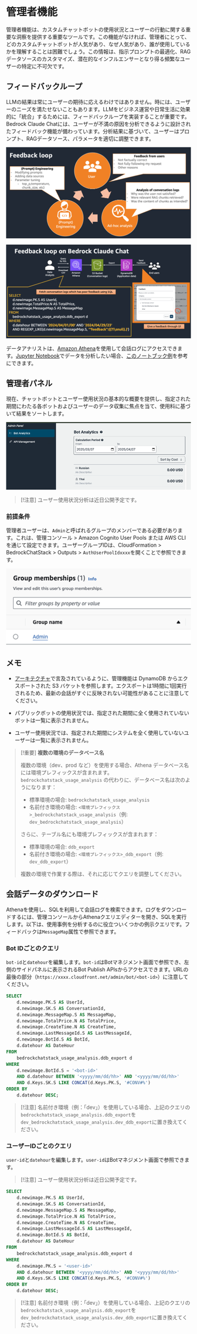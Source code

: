 # 管理者機能

管理者機能は、カスタムチャットボットの使用状況とユーザーの行動に関する重要な洞察を提供する重要なツールです。この機能がなければ、管理者にとって、どのカスタムチャットボットが人気があり、なぜ人気があり、誰が使用しているかを理解することは困難でしょう。この情報は、指示プロンプトの最適化、RAGデータソースのカスタマイズ、潜在的なインフルエンサーとなり得る頻繁なユーザーの特定に不可欠です。

## フィードバックループ

LLMの結果は常にユーザーの期待に応えるわけではありません。時には、ユーザーのニーズを満たせないこともあります。LLMをビジネス運営や日常生活に効果的に「統合」するためには、フィードバックループを実装することが重要です。Bedrock Claude Chatには、ユーザーが不満の原因を分析できるように設計されたフィードバック機能が備わっています。分析結果に基づいて、ユーザーはプロンプト、RAGデータソース、パラメータを適切に調整できます。

![](./imgs/feedback_loop.png)

![](./imgs/feedback-using-claude-chat.png)

データアナリストは、[Amazon Athena](https://aws.amazon.com/jp/athena/)を使用して会話ログにアクセスできます。[Jupyter Notebook](https://jupyter.org/)でデータを分析したい場合、[このノートブック例](../examples/notebooks/feedback_analysis_example.ipynb)を参考にできます。

## 管理者パネル

現在、チャットボットとユーザー使用状況の基本的な概要を提供し、指定された期間にわたる各ボットおよびユーザーのデータ収集に焦点を当て、使用料に基づいて結果をソートします。

![](./imgs/admin_bot_analytics.png)

> [!注意]
> ユーザー使用状況分析は近日公開予定です。

### 前提条件

管理者ユーザーは、`Admin`と呼ばれるグループのメンバーである必要があります。これは、管理コンソール > Amazon Cognito User Pools または AWS CLIを通じて設定できます。ユーザーグループIDは、CloudFormation > BedrockChatStack > Outputs > `AuthUserPoolIdxxxx`を開くことで参照できます。

![](./imgs/group_membership_admin.png)

## メモ

- [アーキテクチャ](../README.md#architecture)で言及されているように、管理機能は DynamoDB からエクスポートされた S3 バケットを参照します。エクスポートは1時間に1回実行されるため、最新の会話がすぐに反映されない可能性があることに注意してください。

- パブリックボットの使用状況では、指定された期間に全く使用されていないボットは一覧に表示されません。

- ユーザー使用状況では、指定された期間にシステムを全く使用していないユーザーは一覧に表示されません。

> [!重要]
> **複数の環境のデータベース名**
>
> 複数の環境（dev、prod など）を使用する場合、Athena データベース名には環境プレフィックスが含まれます。`bedrockchatstack_usage_analysis` の代わりに、データベース名は次のようになります：
>
> - 標準環境の場合: `bedrockchatstack_usage_analysis`
> - 名前付き環境の場合: `<環境プレフィックス>_bedrockchatstack_usage_analysis`（例: `dev_bedrockchatstack_usage_analysis`）
>
> さらに、テーブル名にも環境プレフィックスが含まれます：
>
> - 標準環境の場合: `ddb_export`
> - 名前付き環境の場合: `<環境プレフィックス>_ddb_export`（例: `dev_ddb_export`）
>
> 複数の環境で作業する際は、それに応じてクエリを調整してください。

## 会話データのダウンロード

Athenaを使用し、SQLを利用して会話ログを検索できます。ログをダウンロードするには、管理コンソールからAthenaクエリエディターを開き、SQLを実行します。以下は、使用事例を分析するのに役立ついくつかの例示クエリです。フィードバックは`MessageMap`属性で参照できます。

### Bot IDごとのクエリ

`bot-id`と`datehour`を編集します。`bot-id`はBotマネジメント画面で参照でき、左側のサイドパネルに表示されるBot Publish APIsからアクセスできます。URLの最後の部分（`https://xxxx.cloudfront.net/admin/bot/<bot-id>`）に注意してください。

```sql
SELECT
    d.newimage.PK.S AS UserId,
    d.newimage.SK.S AS ConversationId,
    d.newimage.MessageMap.S AS MessageMap,
    d.newimage.TotalPrice.N AS TotalPrice,
    d.newimage.CreateTime.N AS CreateTime,
    d.newimage.LastMessageId.S AS LastMessageId,
    d.newimage.BotId.S AS BotId,
    d.datehour AS DateHour
FROM
    bedrockchatstack_usage_analysis.ddb_export d
WHERE
    d.newimage.BotId.S = '<bot-id>'
    AND d.datehour BETWEEN '<yyyy/mm/dd/hh>' AND '<yyyy/mm/dd/hh>'
    AND d.Keys.SK.S LIKE CONCAT(d.Keys.PK.S, '#CONV#%')
ORDER BY
    d.datehour DESC;
```

> [!注意]
> 名前付き環境（例：「dev」）を使用している場合、上記のクエリの`bedrockchatstack_usage_analysis.ddb_export`を`dev_bedrockchatstack_usage_analysis.dev_ddb_export`に置き換えてください。

### ユーザーIDごとのクエリ

`user-id`と`datehour`を編集します。`user-id`はBotマネジメント画面で参照できます。

> [!注意]
> ユーザー使用状況分析は近日公開予定です。

```sql
SELECT
    d.newimage.PK.S AS UserId,
    d.newimage.SK.S AS ConversationId,
    d.newimage.MessageMap.S AS MessageMap,
    d.newimage.TotalPrice.N AS TotalPrice,
    d.newimage.CreateTime.N AS CreateTime,
    d.newimage.LastMessageId.S AS LastMessageId,
    d.newimage.BotId.S AS BotId,
    d.datehour AS DateHour
FROM
    bedrockchatstack_usage_analysis.ddb_export d
WHERE
    d.newimage.PK.S = '<user-id>'
    AND d.datehour BETWEEN '<yyyy/mm/dd/hh>' AND '<yyyy/mm/dd/hh>'
    AND d.Keys.SK.S LIKE CONCAT(d.Keys.PK.S, '#CONV#%')
ORDER BY
    d.datehour DESC;
```

> [!注意]
> 名前付き環境（例：「dev」）を使用している場合、上記のクエリの`bedrockchatstack_usage_analysis.ddb_export`を`dev_bedrockchatstack_usage_analysis.dev_ddb_export`に置き換えてください。